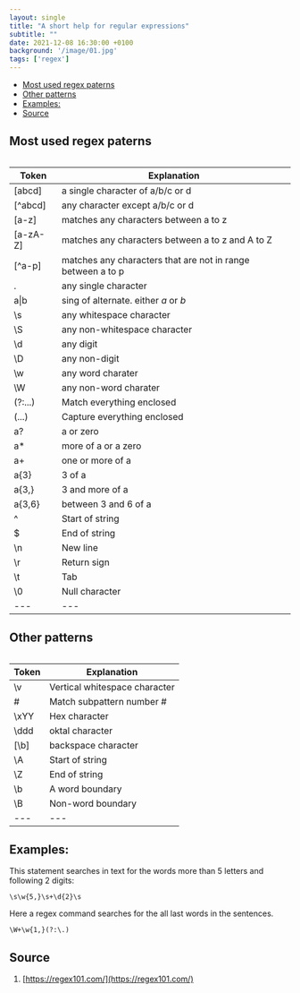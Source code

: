 ```yaml
---
layout: single
title: "A short help for regular expressions" 
subtitle: ""
date: 2021-12-08 16:30:00 +0100
background: '/image/01.jpg'
tags: ['regex']
---
```


- [Most used regex paterns](#most-used-regex-paterns)
- [Other patterns](#other-patterns)
- [Examples:](#examples)
- [Source](#source)

## Most used regex paterns

<table class="table table-bordered table-hover table-condensed">
 
</table>  

| Token | Explanation |
| --- | --- |
| [abcd] | a single character of a/b/c or d |
| [^abcd] | any character except a/b/c or d |
| [a-z] | matches any characters between a to z |
| [a-zA-Z] | matches any characters between a to z and A to Z |
| [^a-p] | matches any characters that are not in range between a to p |
| . | any single character |
| a\|b | sing of alternate. either *a* or *b* |
| \s | any whitespace character |
| \S | any non-whitespace character |
| \d | any digit |
| \D | any non-digit |
| \w | any word charater |
| \W | any non-word charater |
| (?:...) | Match everything enclosed |
| (...) | Capture everything enclosed |
| a? | a or zero |
| a* | more of a or a zero |
| a+ | one or more of a |
| a{3} | 3 of a |
| a{3,} | 3 and more of a |
| a{3,6} | between 3 and 6 of a |
| ^ | Start of string |
| $ | End of string |
| \n | New line |
| \r | Return sign |
| \t | Tab |
| \0 | Null character |
| --- | --- |


## Other patterns

<table class="table table-bordered table-hover table-condensed">
 
</table>  

| Token | Explanation |
| --- | --- |
| \v    | Vertical whitespace character |
| \#    | Match subpattern number # |
| \xYY  | Hex character |
| \ddd  | oktal character |
| [\b]  | backspace character |
| \A    | Start of string |
| \Z    | End of string |
| \b    | A word boundary |
| \B    | Non-word boundary |
| --- | --- |



## Examples:

This statement searches in text for the words more than 5 letters and following 2 digits:
````
\s\w{5,}\s+\d{2}\s
````

Here a regex command searches for the all last words in the sentences.

````
\W+\w{1,}(?:\.)
````

## Source
1. [https://regex101.com/](https://regex101.com/)
